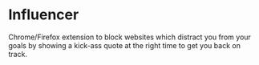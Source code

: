 # Influencer
Chrome/Firefox extension to block websites which distract you from your goals by showing a kick-ass quote at the right time to get you back on track.
